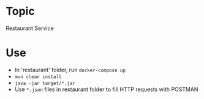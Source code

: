 # Topic
Restaurant Service
# Use
- In 'restaurant' folder, run `docker-compose up`
- `mvn clean install`
- `java -jar target/*.jar`
- Use `*.json` files in restaurant folder to fill HTTP requests with POSTMAN
